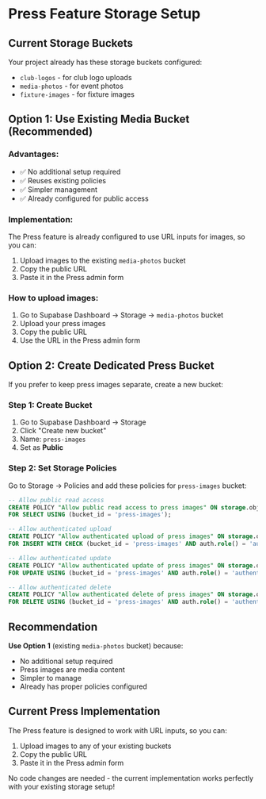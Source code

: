 # Press Feature Storage Setup

## Current Storage Buckets
Your project already has these storage buckets configured:
- `club-logos` - for club logo uploads
- `media-photos` - for event photos
- `fixture-images` - for fixture images

## Option 1: Use Existing Media Bucket (Recommended)

### Advantages:
- ✅ No additional setup required
- ✅ Reuses existing policies
- ✅ Simpler management
- ✅ Already configured for public access

### Implementation:
The Press feature is already configured to use URL inputs for images, so you can:
1. Upload images to the existing `media-photos` bucket
2. Copy the public URL
3. Paste it in the Press admin form

### How to upload images:
1. Go to Supabase Dashboard → Storage → `media-photos` bucket
2. Upload your press images
3. Copy the public URL
4. Use the URL in the Press admin form

## Option 2: Create Dedicated Press Bucket

If you prefer to keep press images separate, create a new bucket:

### Step 1: Create Bucket
1. Go to Supabase Dashboard → Storage
2. Click "Create new bucket"
3. Name: `press-images`
4. Set as **Public**

### Step 2: Set Storage Policies
Go to Storage → Policies and add these policies for `press-images` bucket:

```sql
-- Allow public read access
CREATE POLICY "Allow public read access to press images" ON storage.objects 
FOR SELECT USING (bucket_id = 'press-images');

-- Allow authenticated upload
CREATE POLICY "Allow authenticated upload of press images" ON storage.objects 
FOR INSERT WITH CHECK (bucket_id = 'press-images' AND auth.role() = 'authenticated');

-- Allow authenticated update
CREATE POLICY "Allow authenticated update of press images" ON storage.objects 
FOR UPDATE USING (bucket_id = 'press-images' AND auth.role() = 'authenticated');

-- Allow authenticated delete
CREATE POLICY "Allow authenticated delete of press images" ON storage.objects 
FOR DELETE USING (bucket_id = 'press-images' AND auth.role() = 'authenticated');
```

## Recommendation

**Use Option 1** (existing `media-photos` bucket) because:
- No additional setup required
- Press images are media content
- Simpler to manage
- Already has proper policies configured

## Current Press Implementation

The Press feature is designed to work with URL inputs, so you can:
1. Upload images to any of your existing buckets
2. Copy the public URL
3. Paste it in the Press admin form

No code changes are needed - the current implementation works perfectly with your existing storage setup!
